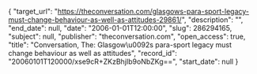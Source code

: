{
  "target_url": "https://theconversation.com/glasgows-para-sport-legacy-must-change-behaviour-as-well-as-attitudes-29861/", 
  "description": "", 
  "end_date": null, 
  "date": "2006-01-01T12:00:00", 
  "slug": 286294165, 
  "subject": null, 
  "publisher": "theconversation.com", 
  "open_access": true, 
  "title": "Conversation, The: Glasgow\u0092s para-sport legacy must change behaviour as well as attitudes", 
  "record_id": "20060101T120000/xse9cR+ZKzBhjIb9oNbZKg==", 
  "start_date": null
}

